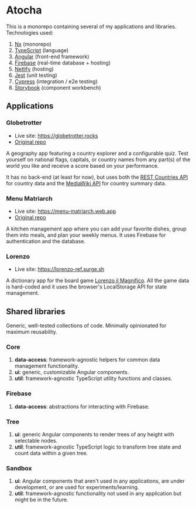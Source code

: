 # Atocha

This is a monorepo containing several of my applications and libraries. Technologies used:

1. [Nx](https://nx.dev/) (monorepo)
2. [TypeScript](https://www.typescriptlang.org/) (language)
3. [Angular](https://angular.io/) (front-end framework)
4. [Firebase](https://firebase.google.com/) (real-time database + hosting)
5. [Netlify](https://www.netlify.com/) (hosting)
6. [Jest](https://jestjs.io/) (unit testing)
7. [Cypress](https://www.cypress.io/) (integration / e2e testing)
8. [Storybook](https://storybook.js.org/) (component workbench)

## Applications

### Globetrotter

- Live site: https://globetrotter.rocks
- [Original repo](https://github.com/johnnycopes/globetrotter)

A geography app featuring a country explorer and a configurable quiz. Test yourself on national flags, capitals, or country names from any part(s) of the world you like and receive a score based on your performance.

It has no back-end (at least for now), but uses both the [REST Countries API](https://restcountries.com/) for country data and the [MediaWiki API](https://www.mediawiki.org/wiki/API:Main_page) for country summary data.

### Menu Matriarch

- Live site: https://menu-matriarch.web.app
- [Original repo](https://github.com/johnnycopes/menu-matriarch)

A kitchen management app where you can add your favorite dishes, group them into meals, and plan your weekly menus. It uses Firebase for authentication and the database.

### Lorenzo

- Live site: https://lorenzo-ref.surge.sh

A dictionary app for the board game [Lorenzo il Magnifico](https://boardgamegeek.com/boardgame/203993/lorenzo-il-magnifico). All the game data is hard-coded and it uses the browser's LocalStorage API for state management.

## Shared libraries

Generic, well-tested collections of code. Minimally opinionated for maximum reusability.

### Core

1. **data-access**: framework-agnostic helpers for common data management functionality.
1. **ui**: generic, customizable Angular components.
1. **util**: framework-agnostic TypeScript utility functions and classes.

### Firebase

1. **data-access**: abstractions for interacting with Firebase.

### Tree

1. **ui**: generic Angular components to render trees of any height with selectable nodes.
2. **util**: framework-agnostic TypeScript logic to transform tree state and count data within a given tree.

### Sandbox

1. **ui**: Angular components that aren't used in any applications, are under development, or are used for experiments/learning.
2. **util**: framework-agnostic functionality not used in any application but might be in the future.
